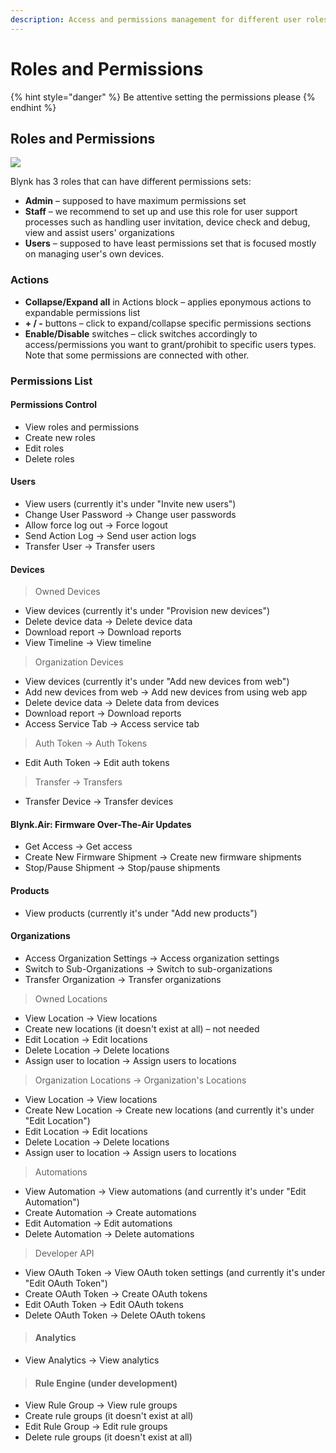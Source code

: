 ```yaml
---
description: Access and permissions management for different user roles
---
```


# Roles and Permissions

{% hint style="danger" %}
Be attentive setting the permissions please 
{% endhint %}

## Roles and Permissions

![](../../../.gitbook/assets/roles_and_perms.gif)



Blynk has 3 roles that can have different permissions sets: 

* **Admin** – supposed to have maximum permissions set
* **Staff** – we recommend to set up and use this role for user support processes such as handling user invitation, device check and debug, view and assist users' organizations
* **Users** – supposed to have least permissions set that is focused mostly on managing user's own devices.

### Actions

* **Collapse/Expand all** in Actions block – applies eponymous actions to expandable permissions list
* **+ / -** buttons – click to expand/collapse specific permissions sections
* **Enable/Disable** switches – click switches accordingly to access/permissions you want to grant/prohibit to specific users types. Note that some permissions are connected with other.

### Permissions List

#### Permissions Control

* View roles and permissions
* Create new roles
* Edit roles
* Delete roles

#### Users

*  View users \(currently it's under "Invite new users"\)
*  Change User Password -&gt; Change user passwords
*  Allow force log out -&gt; Force logout
*  Send Action Log -&gt; Send user action logs
*  Transfer User -&gt; Transfer users

#### Devices

> Owned Devices

*  View devices \(currently it's under "Provision new devices"\)
*  Delete device data -&gt; Delete device data
*  Download report -&gt; Download reports
*  View Timeline -&gt; View timeline

> Organization Devices

*  View devices \(currently it's under "Add new devices from web"\)
*  Add new devices from web -&gt; Add new devices from using web app
*  Delete device data -&gt; Delete data from devices
*  Download report -&gt; Download reports
*  Access Service Tab -&gt; Access service tab

> Auth Token -&gt; Auth Tokens

*  Edit Auth Token -&gt; Edit auth tokens

> Transfer -&gt; Transfers

*  Transfer Device -&gt; Transfer devices

#### Blynk.Air: Firmware Over-The-Air Updates

*  Get Access -&gt; Get access
*  Create New Firmware Shipment -&gt; Create new firmware shipments
*  Stop/Pause Shipment -&gt; Stop/pause shipments

#### Products

*  View products \(currently it's under "Add new products"\)

#### Organizations

*  Access Organization Settings -&gt; Access organization settings
*  Switch to Sub-Organizations -&gt; Switch to sub-organizations
*  Transfer Organization -&gt; Transfer organizations

> Owned Locations

*  View Location -&gt; View locations
*  Create new locations \(it doesn't exist at all\) – not needed
*  Edit Location -&gt; Edit locations
*  Delete Location -&gt; Delete locations
*  Assign user to location -&gt; Assign users to locations

> Organization Locations -&gt; Organization's Locations

*  View Location -&gt; View locations
*  Create New Location -&gt; Create new locations \(and currently it's under "Edit Location"\)
*  Edit Location -&gt; Edit locations
*  Delete Location -&gt; Delete locations
*  Assign user to location -&gt; Assign users to locations

> Automations

*  View Automation -&gt; View automations \(and currently it's under "Edit Automation"\)
*  Create Automation -&gt; Create automations
*  Edit Automation -&gt; Edit automations
*  Delete Automation -&gt; Delete automations

> Developer API

*  View OAuth Token -&gt; View OAuth token settings \(and currently it's under "Edit OAuth Token"\)
*  Create OAuth Token -&gt; Create OAuth tokens
*  Edit OAuth Token -&gt; Edit OAuth tokens
*  Delete OAuth Token -&gt; Delete OAuth tokens

> #### Analytics

*  View Analytics -&gt; View analytics

> #### Rule Engine \(under development\)

*  View Rule Group -&gt; View rule groups
*  Create rule groups \(it doesn't exist at all\)
*  Edit Rule Group -&gt; Edit rule groups
*  Delete rule groups \(it doesn't exist at all\)



